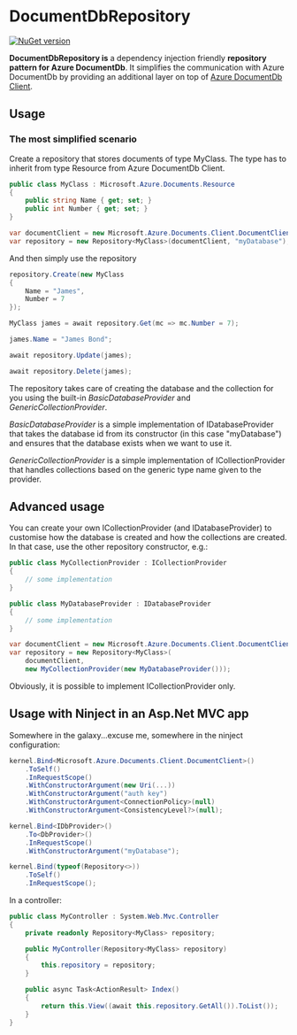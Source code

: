 # DocumentDbRepository

[![NuGet version](https://badge.fury.io/nu/Santhos.DocumentDb.Repository.svg)](https://badge.fury.io/nu/Santhos.DocumentDb.Repository)

**DocumentDbRepository is** a dependency injection friendly **repository pattern 
for Azure DocumentDb**.
It simplifies the communication with Azure DocumentDb 
by providing an additional layer on top of 
[Azure DocumentDb Client](https://www.nuget.org/packages/Microsoft.Azure.DocumentDB/).

## Usage
### The most simplified scenario
Create a repository that stores documents of type MyClass. 
The type has to inherit from type Resource from Azure DocumentDb Client.

```csharp
public class MyClass : Microsoft.Azure.Documents.Resource
{
    public string Name { get; set; }
    public int Number { get; set; }
}
```

```csharp
var documentClient = new Microsoft.Azure.Documents.Client.DocumentClient(...);
var repository = new Repository<MyClass>(documentClient, "myDatabase");
```

And then simply use the repository

```csharp
repository.Create(new MyClass
{
    Name = "James",
    Number = 7
});

MyClass james = await repository.Get(mc => mc.Number = 7);

james.Name = "James Bond";

await repository.Update(james);

await repository.Delete(james);
```

The repository takes care of creating the database and the collection for you 
using the built-in *BasicDatabaseProvider* and *GenericCollectionProvider*.

*BasicDatabaseProvider* is a simple implementation of IDatabaseProvider
that takes the database id from its constructor (in this case "myDatabase")
and ensures that the database exists when we want to use it.

*GenericCollectionProvider* is a simple implementation of ICollectionProvider
that handles collections based on the generic type name given to the provider.

## Advanced usage
You can create your own ICollectionProvider (and IDatabaseProvider) to customise
how the database is created and how the collections are created. In that case,
use the other repository constructor, e.g.:

```csharp
public class MyCollectionProvider : ICollectionProvider
{
    // some implementation
}

public class MyDatabaseProvider : IDatabaseProvider
{
    // some implementation
}

var documentClient = new Microsoft.Azure.Documents.Client.DocumentClient(...);
var repository = new Repository<MyClass>(
    documentClient,
    new MyCollectionProvider(new MyDatabaseProvider()));
```

Obviously, it is possible to implement ICollectionProvider only.

## Usage with Ninject in an Asp.Net MVC app
Somewhere in the galaxy...excuse me, somewhere in the ninject configuration:

```csharp
kernel.Bind<Microsoft.Azure.Documents.Client.DocumentClient>()
    .ToSelf()
    .InRequestScope()
    .WithConstructorArgument(new Uri(...))
    .WithConstructorArgument("auth key")
    .WithConstructorArgument<ConnectionPolicy>(null)
    .WithConstructorArgument<ConsistencyLevel?>(null);

kernel.Bind<IDbProvider>()
    .To<DbProvider>()
    .InRequestScope()
    .WithConstructorArgument("myDatabase");

kernel.Bind(typeof(Repository<>))
    .ToSelf()
    .InRequestScope();
```

In a controller:

```csharp
public class MyController : System.Web.Mvc.Controller
{
    private readonly Repository<MyClass> repository;

    public MyController(Repository<MyClass> repository)
    {
        this.repository = repository;
    }

    public async Task<ActionResult> Index()
    {
        return this.View((await this.repository.GetAll()).ToList());
    }
}
```

